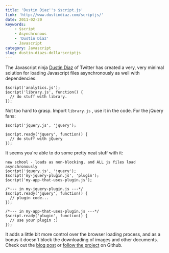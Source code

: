 ```yaml
---
title: 'Dustin Diaz''s $script.js'
link: 'http://www.dustindiaz.com/scriptjs/'
date: 2011-02-20
keywords:
    - $script
    - Asynchronous
    - 'Dustin Diaz'
    - Javascript
category: Javascript
slug: dustin-diazs-dollarscriptjs
---
```


The Javascript ninja [Dustin Diaz](http://twitter.com/ded) of Twitter has created a very, very
minimal solution for loading Javascript files asynchronously as well with dependencies.

    $script('analytics.js');
    $script('library.js', function() {
      // do stuff with library.
    });

Not too hard to grasp. Import `library.js` , use it in the code. For the jQuery fans:

    $script('jquery.js', 'jquery');

    $script.ready('jquery', function() {
      // do stuff with jQuery
    });

It seems you're able to do some pretty neat stuff with it:

    new school - loads as non-blocking, and ALL js files load asynchronously
    $script('jquery.js', 'jquery');
    $script('my-jquery-plugin.js', 'plugin');
    $script('my-app-that-uses-plugin.js');

    /*--- in my-jquery-plugin.js ---*/
    $script.ready('jquery', function() {
      // plugin code...
    });

    /*--- in my-app-that-uses-plugin.js ---*/
    $script.ready('plugin', function() {
      // use your plugin :)
    });

It adds a little bit more control over the browser loading process, and as a bonus it doesn't block
the downloading of images and other documents. Check out the
[blog post](http://www.dustindiaz.com/scriptjs/) or
[follow the project](https://github.com/polvero/script.js) on Github.
